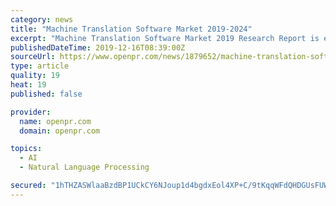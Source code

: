 ```yaml
---
category: news
title: "Machine Translation Software Market 2019-2024"
excerpt: "Machine Translation Software Market 2019 Research Report is expected to witness growth in the forecast period. Rising demand for these products across large-scale industries. The Machine Translation Software Market having demand, supply up to 2024."
publishedDateTime: 2019-12-16T08:39:00Z
sourceUrl: https://www.openpr.com/news/1879652/machine-translation-software-market-size-2019-industry
type: article
quality: 19
heat: 19
published: false

provider:
  name: openpr.com
  domain: openpr.com

topics:
  - AI
  - Natural Language Processing

secured: "1hTHZASWlaaBzdBP1UCkCY6NJoup1d4bgdxEol4XP+C/9tKqqWFdQHDGUsFUWGdtAa/+oKhmn1SUWq+USKktjOqFCfH8Y6gTr3Z0T/Q9EcDAyFHJqZKSwr0whIAHPzilG6KpRmoWjxk3Jvm+rhHzb28KMCfwKm+C6VdQGJGoaCcVe9oCWb1RNPsX6HX8v/P0kqaX5FUFyxeX7HBEHqeAg6/l9bDy535YZMllKRsXntTrH9rzJ+wv8RIjTuTzLkqKd1M1VqPVEQuHQexTHpjwiw==;U0WRkkP5C/d+5rL1wXWcYA=="
---
```


